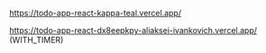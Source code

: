 https://todo-app-react-kappa-teal.vercel.app/ 

https://todo-app-react-dx8eepkpy-aliaksei-ivankovich.vercel.app/ (WITH_TIMER)
